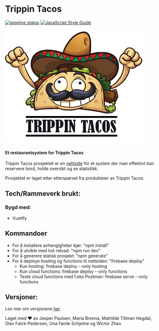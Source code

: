 # Trippin Tacos
[![pipeline status](https://gitlab.stud.idi.ntnu.no/programvareutvikling-v19/gruppe-30/badges/master/pipeline.svg)](https://gitlab.stud.idi.ntnu.no/programvareutvikling-v19/gruppe-30/commits/master)
[![JavaScript Style Guide](https://img.shields.io/badge/code_style-standard-brightgreen.svg)](https://standardjs.com)

![Trippin Tacos](/static/Logo.png "Trippin Tacos")


#### Et restaurantsystem for Trippin Tacos
Trippin Tacos prosjektet er en [nettside](https://pu30-5b0f9.firebaseapp.com) for et system der man effektivt kan reservere bord, holde oversikt og se statistikk.

Prosjektet er laget etter etterspørsel fra produkteier av Trippin Tacos.


## Tech/Rammeverk brukt:
### Bygd med:
* Vuetify

## Kommandoer
* For å installere avhengigheter kjør: "npm install"
* For å utvikle med hot reload: "npm run dev"
* For å generere statisk prosjekt: "npm generate"
* For å deploye hosting og functions til nettsiden: "firebase deploy"
   * Kun hosting: firebase deploy --only hosting
   * Kun cloud functions: firebase deploy --only functions
   * Teste cloud functions med f.eks Postman: firebase serve --only functions

## Versjoner:
Les mer om versjonene [her](CHANGELOG.md)

Laget med :heart: av Jesper Paulsen, Maria Brenna, Mathilde Tillman Hegdal, Olav Falck-Pedersen, Una Førde Schjetne og Wictor Zhao